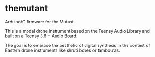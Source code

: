 # themutant
Arduino/C firmware for the Mutant.

This is a modal drone instrument based on the Teensy Audio Library and built on a Teensy 3.6 + Audio Board.

The goal is to embrace the aesthetic of digital synthesis in the context of Eastern drone instruments like shruti boxes or tambouras.

